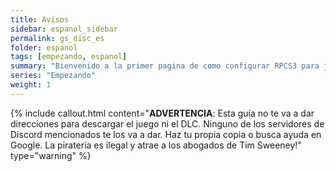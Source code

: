 ```yaml
---
title: Avisos
sidebar: espanol_sidebar
permalink: gs_disc_es
folder: espanol
tags: [empezando, espanol]
summary: "Bienvenido a la primer pagina de como configurar RPCS3 para jugar Rock Band 3"
series: "Empezando"
weight: 1
---
```


{% include callout.html content="**ADVERTENCIA**: Esta guía no te va a dar direcciones para descargar el juego ni el DLC. Ninguno de los servidores de Discord mencionados te los va a dar. Haz tu propia copia o busca ayuda en Google. La piratería es ilegal y atrae a los abogados de Tim Sweeney!" type="warning" %}